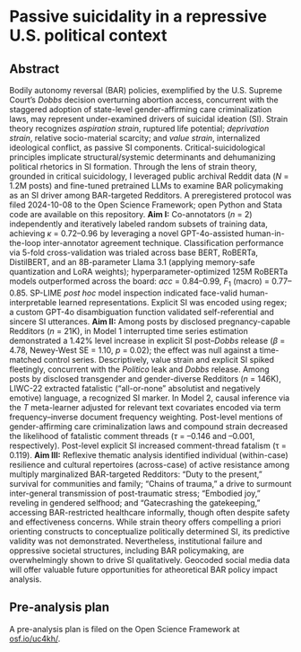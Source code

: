 # Passive suicidality in a repressive U.S. political context
## Abstract
Bodily autonomy reversal (BAR) policies, exemplified by the U.S. Supreme Court’s _Dobbs_ decision overturning abortion access, concurrent with the staggered adoption of state-level gender-affirming care criminalization laws, may represent under-examined drivers of suicidal ideation (SI). Strain theory recognizes _aspiration strain_, ruptured life potential; _deprivation strain_, relative socio-material scarcity; and _value strain_, internalized ideological conflict, as passive SI components. Critical-suicidological principles implicate structural/systemic determinants and dehumanizing political rhetorics in SI formation. Through the lens of strain theory, grounded in critical suicidology, I leveraged public archival Reddit data ($N$ = 1.2M posts) and fine-tuned pretrained LLMs to examine BAR policymaking as an SI driver among BAR-targeted Redditors. A preregistered protocol was filed 2024-10-08 to the Open Science Framework; open Python and Stata code are available on this repository. **Aim I:** Co-annotators ($n$ = 2) independently and iteratively labeled random subsets of training data, achieving $\kappa$ = 0.72–0.96 by leveraging a novel GPT-4o-assisted human-in-the-loop inter-annotator agreement technique. Classification performance via 5-fold cross-validation was trialed across base BERT, RoBERTa, DistilBERT, and an 8B-parameter Llama 3.1 (applying memory-safe quantization and LoRA weights); hyperparameter-optimized 125M RoBERTa models outperformed across the board: $acc$ = 0.84–0.99, $F_1$ (macro) = 0.77–0.85. SP-LIME _post hoc_ model inspection indicated face-valid human-interpretable learned representations. Explicit SI was encoded using regex; a custom GPT-4o disambiguation function validated self-referential and sincere SI utterances. **Aim II:** Among posts by disclosed pregnancy-capable Redditors ($n$ = 21K), in Model 1 interrupted time series estimation demonstrated a 1.42% level increase in explicit SI post–_Dobbs_ release ($\beta$ = 4.78, Newey-West SE = 1.10, $p$ = 0.02); the effect was null against a time-matched control series. Descriptively, value strain and explicit SI spiked fleetingly, concurrent with the _Politico_ leak and _Dobbs_ release. Among posts by disclosed transgender and gender-diverse Redditors ($n$ = 146K), LIWC-22 extracted fatalistic (“all-or-none” absolutist and negatively emotive) language, a recognized SI marker. In Model 2, causal inference via the _T_ meta-learner adjusted for relevant text covariates encoded via term frequency–inverse document frequency weighting. Post-level mentions of gender-affirming care criminalization laws and compound strain decreased the likelihood of fatalistic comment threads ($\tau$ = –0.146 and –0.001, respectively). Post-level explicit SI increased comment-thread fatalism (τ = 0.119). **Aim III:** Reflexive thematic analysis identified individual (within-case) resilience and cultural repertoires (across-case) of active resistance among multiply marginalized BAR-targeted Redditors: “Duty to the present,” survival for communities and family; “Chains of trauma,” a drive to surmount inter-general transmission of post-traumatic stress; “Embodied joy,” reveling in gendered selfhood; and “Gatecrashing the gatekeeping,” accessing BAR-restricted healthcare informally, though often despite safety and effectiveness concerns. While strain theory offers compelling a priori orienting constructs to conceptualize politically determined SI, its predictive validity was not demonstrated. Nevertheless, institutional failure and oppressive societal structures, including BAR policymaking, are overwhelmingly shown to drive SI qualitatively. Geocoded social media data will offer valuable future opportunities for atheoretical BAR policy impact analysis. 

## Pre-analysis plan

A pre-analysis plan is filed on the Open Science Framework at [osf.io/uc4kh/](https://osf.io/uc4kh/).


